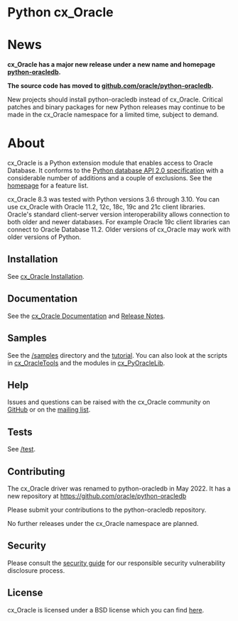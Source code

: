 # Python cx_Oracle

# News

**cx_Oracle has a major new release under a new name and homepage
[python-oracledb](https://oracle.github.io/python-oracledb/).**

**The source code has moved to
[github.com/oracle/python-oracledb](https://github.com/oracle/python-oracledb).**

New projects should install python-oracledb instead of cx_Oracle.  Critical
patches and binary packages for new Python releases may continue to be made in
the cx_Oracle namespace for a limited time, subject to demand.

# About

cx_Oracle is a Python extension module that enables access to Oracle
Database.  It conforms to the [Python database API 2.0
specification][1] with a considerable number of additions and a couple
of exclusions.  See the
[homepage](https://oracle.github.io/python-cx_Oracle/index.html) for a
feature list.

cx_Oracle 8.3 was tested with Python versions 3.6 through 3.10. You can
use cx_Oracle with Oracle 11.2, 12c, 18c, 19c and 21c client libraries.
Oracle's standard client-server version interoperability allows connection to
both older and newer databases. For example Oracle 19c client libraries can
connect to Oracle Database 11.2.   Older versions of cx_Oracle may work with
older versions of Python.

## Installation

See [cx_Oracle Installation][15].

## Documentation

See the [cx_Oracle Documentation][2] and [Release Notes][14].

## Samples

See the [/samples][12] directory and the [tutorial][6].  You can also
look at the scripts in [cx_OracleTools][7] and the modules in
[cx_PyOracleLib][8].

## Help

Issues and questions can be raised with the cx_Oracle community on
[GitHub][9] or on the [mailing list][5].

## Tests

See [/test][11].

## Contributing

The cx_Oracle driver was renamed to python-oracledb in May 2022.  It has a new
repository at https://github.com/oracle/python-oracledb

Please submit your contributions to the python-oracledb repository.

No further releases under the cx_Oracle namespace are planned.

## Security

Please consult the [security guide](./SECURITY.md) for our responsible security
vulnerability disclosure process.

## License

cx_Oracle is licensed under a BSD license which you can find [here][3].

[1]: https://peps.python.org/pep-0249/
[2]: https://cx-oracle.readthedocs.io
[3]: https://github.com/oracle/python-cx_Oracle/blob/main/LICENSE.txt
[5]: https://sourceforge.net/projects/cx-oracle/lists/cx-oracle-users
[6]: https://github.com/oracle/python-cx_Oracle/tree/main/samples/tutorial
[7]: http://cx-oracletools.sourceforge.net
[8]: http://cx-pyoraclelib.sourceforge.net
[9]: https://github.com/oracle/python-cx_Oracle/issues
[11]: https://github.com/oracle/python-cx_Oracle/tree/main/test
[12]: https://github.com/oracle/python-cx_Oracle/tree/main/samples
[14]: https://cx-oracle.readthedocs.io/en/latest/release_notes.html
[15]: https://cx-oracle.readthedocs.io/en/latest/user_guide/installation.html

